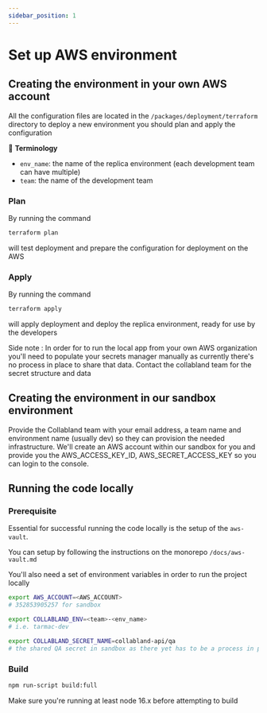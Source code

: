 ```yaml
---
sidebar_position: 1
---
```


# Set up AWS environment

## Creating the environment in your own AWS account

All the configuration files are located in the `/packages/deployment/terraform` directory to deploy a new environment you should plan and apply the configuration

📙 **Terminology**

- `env_name`: the name of the replica environment (each development team can have multiple)
- `team`: the name of the development team

### Plan

By running the command

```bash
terraform plan
```

will test deployment and prepare the configuration for deployment on the AWS

### Apply

By running the command

```bash
terraform apply
```

will apply deployment and deploy the replica environment, ready for use by the developers

<aside>
Side note : 
In order for to run the local app from your own AWS organization you'll need to populate your secrets manager manually as currently there's no process in place to share that data. 
Contact the collabland team for the secret structure and data
</aside>

## Creating the environment in our sandbox environment

Provide the Collabland team with your email address, a team name and environment name (usually dev) so they can provision the needed infrastructure. We'll create an AWS account within our sandbox for you and provide you the AWS_ACCESS_KEY_ID, AWS_SECRET_ACCESS_KEY so you can login to the console.

## Running the code locally

### Prerequisite

Essential for successful running the code locally is the setup of the `aws-vault`.

You can setup by following the instructions on the monorepo `/docs/aws-vault.md`

You'll also need a set of environment variables in order to run the project locally

```bash
export AWS_ACCOUNT=<AWS_ACCOUNT>
# 352853905257 for sandbox

export COLLABLAND_ENV=<team>-<env_name>
# i.e. tarmac-dev

export COLLABLAND_SECRET_NAME=collabland-api/qa
# the shared QA secret in sandbox as there yet has to be a process in place to handle individual secrets, this step is not needed if you're using your own aws organization as the secret will be named according to your team-env preference and populated by yourself
```

### Build

```bash
npm run-script build:full
```
Make sure you're running at least node 16.x before attempting to build
